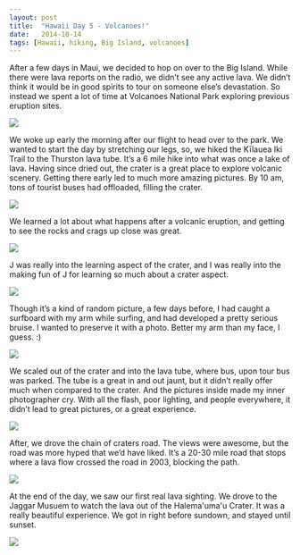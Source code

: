 ```yaml
---
layout: post
title:  "Hawaii Day 5 - Volcanoes!"
date:   2014-10-14
tags: [Hawaii, hiking, Big Island, volcanoes]
---
```


After a few days in Maui, we decided to hop on over to the Big Island. While there were lava reports on the radio, we didn’t see any active lava. We didn’t think it would be in good spirits to tour on someone else’s devastation. So instead we spent a lot of time at Volcanoes National Park exploring previous eruption sites.

![](https://lh5.googleusercontent.com/-FI4O0ZC6V_0/VB9vWUX-wHI/AAAAAAAAJyo/IRAWmfKDdoY/w1038-h692-no/IMG_1168.JPG)

We woke up early the morning after our flight to head over to the park. We wanted to start the day by stretching our legs, so, we hiked the Kīlauea Iki Trail to the Thurston lava tube. It’s a 6 mile hike into what was once a lake of lava. Having since dried out, the crater is a great place to explore volcanic scenery. Getting there early led to much more amazing pictures. By 10 am, tons of tourist buses had offloaded, filling the crater.

![](https://lh5.googleusercontent.com/8qeoFChDldhfzPzB3fzGqYFORHe0C4at18xwqGRa77U=w524-h716-no)

We learned a lot about what happens after a volcanic eruption, and getting to see the rocks and crags up close was great.

![](https://lh6.googleusercontent.com/-WYWjWGiFGro/VB9vgECbLEI/AAAAAAAAJzI/rXAawJudE-M/w477-h716-no/IMG_1195.JPG)

J was really into the learning aspect of the crater, and I was really into the making fun of J for learning so much about a crater aspect.

![](https://lh5.googleusercontent.com/_sLeHtxIGEim-Vqw5G2xjIk1T1Zn36EIWOOrocTl40Q=w581-h716-no)

Though it’s a kind of random picture, a few days before, I had caught a surfboard with my arm while surfing, and had developed a pretty serious bruise. I wanted to preserve it with a photo. Better my arm than my face, I guess. :)

![](https://lh4.googleusercontent.com/P6oRx7G0ZmDhOs2utVWKvX-H9khU3RxxzumJRHE1wN4=w979-h716-no)

We scaled out of the crater and into the lava tube, where bus, upon tour bus was parked. The tube is a great in and out jaunt, but it didn’t really offer much when compared to the crater. And the pictures inside made my inner photographer cry. With all the flash, poor lighting, and people everywhere, it didn’t lead to great pictures, or a great experience.

![](https://lh3.googleusercontent.com/-Zc_vJJbFJ7E/VB8vV6SO6tI/AAAAAAAAJOA/ro2vLORrjSE/w955-h716-no/IMG_3524.JPG)

After, we drove the chain of craters road. The views were awesome, but the road was more hyped that we’d have liked. It’s a 20-30 mile road that stops where a lava flow crossed the road in 2003, blocking the path.

![](https://lh3.googleusercontent.com/-Gm7oRBZz8Z0/VB9vml2pFNI/AAAAAAAAJ0E/wfQUPLYJOEE/w1038-h692-no/IMG_1219.JPG)

At the end of the day, we saw our first real lava sighting. We drove to the Jaggar Musuem to watch the lava out of the Halema'uma'u Crater. It was a really beautiful experience. We got in right before sundown, and stayed until sunset. 

![](https://lh4.googleusercontent.com/-bq7B-XPq2sA/VB-UmRfImzI/AAAAAAAALR0/HUnRO8WOK0Q/w808-h538-no/IMG_1119-MOTION.gif)

